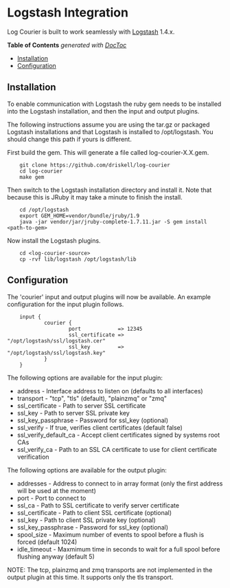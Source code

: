 # Logstash Integration

Log Courier is built to work seamlessly with [Logstash](http://logstash.net)
1.4.x.

<!-- START doctoc generated TOC please keep comment here to allow auto update -->
<!-- DON'T EDIT THIS SECTION, INSTEAD RE-RUN doctoc TO UPDATE -->
**Table of Contents**  *generated with [DocToc](http://doctoc.herokuapp.com/)*

- [Installation](#installation)
- [Configuration](#configuration)

<!-- END doctoc generated TOC please keep comment here to allow auto update -->

## Installation

To enable communication with Logstash the ruby gem needs to be installed into
the Logstash installation, and then the input and output plugins.

The following instructions assume you are using the tar.gz or packaged Logstash
installations and that Logstash is installed to /opt/logstash. You should change
this path if yours is different.

First build the gem. This will generate a file called log-courier-X.X.gem.

		git clone https://github.com/driskell/log-courier
		cd log-courier
		make gem

Then switch to the Logstash installation directory and install it. Note that
because this is JRuby it may take a minute to finish the install.

		cd /opt/logstash
		export GEM_HOME=vendor/bundle/jruby/1.9
		java -jar vendor/jar/jruby-complete-1.7.11.jar -S gem install <path-to-gem>

Now install the Logstash plugins.

		cd <log-courier-source>
		cp -rvf lib/logstash /opt/logstash/lib

## Configuration

The 'courier' input and output plugins will now be available. An example
configuration for the input plugin follows.

		input {
				courier {
						port            => 12345
						ssl_certificate => "/opt/logstash/ssl/logstash.cer"
						ssl_key         => "/opt/logstash/ssl/logstash.key"
				}
		}

The following options are available for the input plugin:

* address - Interface address to listen on (defaults to all interfaces)
* transport - "tcp", "tls" (default), "plainzmq" or "zmq"
* ssl_certificate - Path to server SSL certificate
* ssl_key - Path to server SSL private key
* ssl_key_passphrase - Password for ssl_key (optional)
* ssl_verify - If true, verifies client certificates (default false)
* ssl_verify_default_ca - Accept client certificates signed by systems root CAs
* ssl_verify_ca - Path to an SSL CA certificate to use for client certificate
verification

The following options are available for the output plugin:

* addresses - Address to connect to in array format (only the first address will
be used at the moment)
* port - Port to connect to
* ssl_ca - Path to SSL certificate to verify server certificate
* ssl_certificate - Path to client SSL certificate (optional)
* ssl_key - Path to client SSL private key (optional)
* ssl_key_passphrase - Password for ssl_key (optional)
* spool_size - Maximum number of events to spool before a flush is forced
(default 1024)
* idle_timeout - Maxmimum time in seconds to wait for a full spool before
flushing anyway (default 5)

NOTE: The tcp, plainzmq and zmq transports are not implemented in the output
plugin at this time. It supports only the tls transport.
